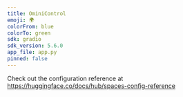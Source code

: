 ```yaml
---
title: OminiControl
emoji: 🌍
colorFrom: blue
colorTo: green
sdk: gradio
sdk_version: 5.6.0
app_file: app.py
pinned: false
---
```


Check out the configuration reference at https://huggingface.co/docs/hub/spaces-config-reference
